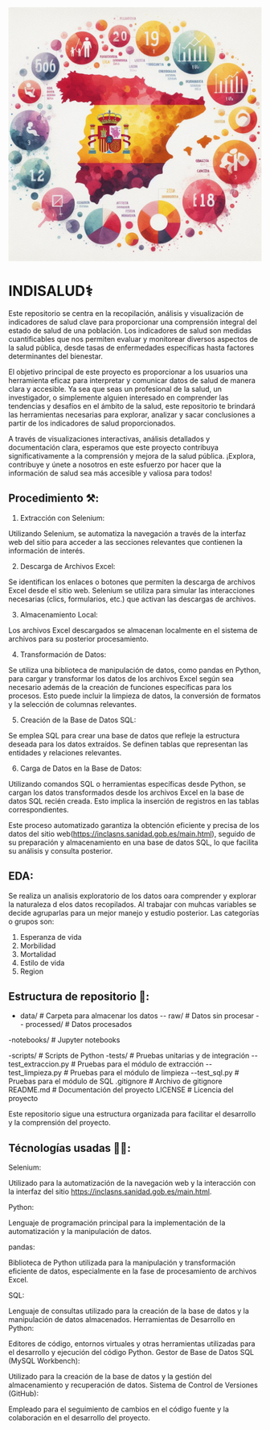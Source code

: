 ![Vista previa del proyecto](https://github.com/ClaraGallardo/Final-Proyect/blob/main/image/_e892beb1-ce74-4650-a16d-0ebd744866fd.jpeg)


# INDISALUD⚕️

Este repositorio se centra en la recopilación, análisis y visualización de indicadores de salud clave para proporcionar una comprensión integral del estado de salud de una población. Los indicadores de salud son medidas cuantificables que nos permiten evaluar y monitorear diversos aspectos de la salud pública, desde tasas de enfermedades específicas hasta factores determinantes del bienestar.

El objetivo principal de este proyecto es proporcionar a los usuarios una herramienta eficaz para interpretar y comunicar datos de salud de manera clara y accesible. Ya sea que seas un profesional de la salud, un investigador, o simplemente alguien interesado en comprender las tendencias y desafíos en el ámbito de la salud, este repositorio te brindará las herramientas necesarias para explorar, analizar y sacar conclusiones a partir de los indicadores de salud proporcionados.

A través de visualizaciones interactivas, análisis detallados y documentación clara, esperamos que este proyecto contribuya significativamente a la comprensión y mejora de la salud pública. ¡Explora, contribuye y únete a nosotros en este esfuerzo por hacer que la información de salud sea más accesible y valiosa para todos!

## Procedimiento ⚒️:

1. Extracción con Selenium:

Utilizando Selenium, se automatiza la navegación a través de la interfaz web del sitio para acceder a las secciones relevantes que contienen la información de interés.

2. Descarga de Archivos Excel:

Se identifican los enlaces o botones que permiten la descarga de archivos Excel desde el sitio web. Selenium se utiliza para simular las interacciones necesarias (clics, formularios, etc.) que activan las descargas de archivos.

3. Almacenamiento Local:

Los archivos Excel descargados se almacenan localmente en el sistema de archivos para su posterior procesamiento.

4. Transformación de Datos:

Se utiliza una biblioteca de manipulación de datos, como pandas en Python, para cargar y transformar los datos de los archivos Excel según sea necesario además de la creación de funciones específicas para los procesos. Esto puede incluir la limpieza de datos, la conversión de formatos y la selección de columnas relevantes.

5. Creación de la Base de Datos SQL:

Se emplea SQL para crear una base de datos que refleje la estructura deseada para los datos extraídos. Se definen tablas que representan las entidades y relaciones relevantes.

6. Carga de Datos en la Base de Datos:

Utilizando comandos SQL o herramientas específicas desde Python, se cargan los datos transformados desde los archivos Excel en la base de datos SQL recién creada. Esto implica la inserción de registros en las tablas correspondientes.


Este proceso automatizado garantiza la obtención eficiente y precisa de los datos del sitio web(https://inclasns.sanidad.gob.es/main.html), seguido de su preparación y almacenamiento en una base de datos SQL, lo que facilita su análisis y consulta posterior.

## EDA:

Se realiza un analisis exploratorio de los datos oara comprender y explorar la naturaleza d elos datos recopilados.
Al trabajar con muhcas variables se decide agruparlas para un mejor manejo y estudio posterior. Las categorías o grupos son:

1. Esperanza de vida
2. Morbilidad
3. Mortalidad
4. Estilo de vida
5. Region
   

## Estructura de repositorio 📂:

- data/                  # Carpeta para almacenar los datos
-- raw/               # Datos sin procesar
-- processed/         # Datos procesados

 -notebooks/             # Jupyter notebooks

 -scripts/               # Scripts de Python
 -tests/                 # Pruebas unitarias y de integración
 --test_extraccion.py # Pruebas para el módulo de extracción
 --test_limpieza.py   # Pruebas para el módulo de limpieza
 --test_sql.py        # Pruebas para el módulo de SQL
 .gitignore             # Archivo de gitignore
 README.md              # Documentación del proyecto
 LICENSE                # Licencia del proyecto

Este repositorio sigue una estructura organizada para facilitar el desarrollo y la comprensión del proyecto.

## Técnologías usadas 👩‍💻:

Selenium:

Utilizado para la automatización de la navegación web y la interacción con la interfaz del sitio https://inclasns.sanidad.gob.es/main.html.

Python:

Lenguaje de programación principal para la implementación de la automatización y la manipulación de datos.

pandas:

Biblioteca de Python utilizada para la manipulación y transformación eficiente de datos, especialmente en la fase de procesamiento de archivos Excel.

SQL:

Lenguaje de consultas utilizado para la creación de la base de datos y la manipulación de datos almacenados.
Herramientas de Desarrollo en Python:

Editores de código, entornos virtuales y otras herramientas utilizadas para el desarrollo y ejecución del código Python.
Gestor de Base de Datos SQL (MySQL Workbench):

Utilizado para la creación de la base de datos y la gestión del almacenamiento y recuperación de datos.
Sistema de Control de Versiones (GitHub):

Empleado para el seguimiento de cambios en el código fuente y la colaboración en el desarrollo del proyecto.
